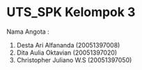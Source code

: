 # UTS_SPK Kelompok 3
Nama Angota : <br>
1. Desta Ari Alfananda      (20051397008)<br>
2. Dita Aulia Oktavian      (20051397020)<br>
3. Christopher Juliano W.S  (20051397050)

